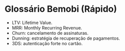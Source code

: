# Glossário Bemobi (Rápido)

- LTV: Lifetime Value.
- MRR: Monthly Recurring Revenue.
- Churn: cancelamento de assinaturas.
- Dunning: estratégia de recuperação de pagamentos.
- 3DS: autenticação forte no cartão.
